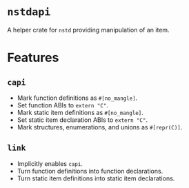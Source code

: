 # `nstdapi`
A helper crate for `nstd` providing manipulation of an item.

# Features
## `capi`
- Mark function definitions as `#[no_mangle]`.
- Set function ABIs to `extern "C"`.
- Mark static item definitions as `#[no_mangle]`.
- Set static item declaration ABIs to `extern "C"`.
- Mark structures, enumerations, and unions as `#[repr(C)]`.
## `link`
- Implicitly enables `capi`.
- Turn function definitions into function declarations.
- Turn static item definitions into static item declarations.
